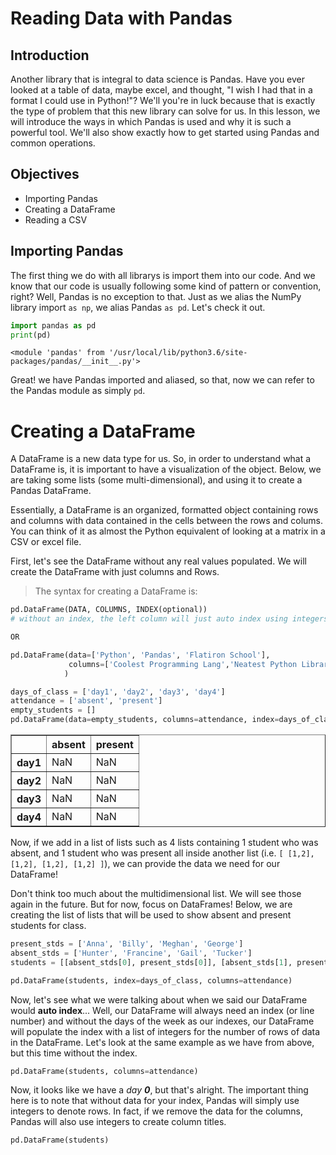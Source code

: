 
 # Reading Data with Pandas

## Introduction

Another library that is integral to data science is Pandas. Have you ever looked at a table of data, maybe excel, and thought, "I wish I had that in a format I could use in Python!"? We'll you're in luck because that is exactly the type of problem that this new library can solve for us. In this lesson, we will introduce the ways in which Pandas is used and why it is such a powerful tool. We'll also show exactly how to get started using Pandas and common operations. 

## Objectives
* Importing Pandas
* Creating a DataFrame
* Reading a CSV

## Importing Pandas

The first thing we do with all librarys is import them into our code. And we know that our code is usually following some kind of pattern or convention, right? Well, Pandas is no exception to that. Just as we alias the NumPy library import `as np`, we alias Pandas `as pd`. Let's check it out.


```python
import pandas as pd
print(pd)
```

    <module 'pandas' from '/usr/local/lib/python3.6/site-packages/pandas/__init__.py'>


Great! we have Pandas imported and aliased, so that, now we can refer to the Pandas module as simply `pd`.

# Creating a DataFrame

A DataFrame is a new data type for us. So, in order to understand what a DataFrame is, it is important to have a visualization of the object. Below, we are taking some lists (some multi-dimensional), and using it to create a Pandas DataFrame.

Essentially, a DataFrame is an organized, formatted object containing rows and columns with data contained in the cells between the rows and colums. You can think of it as almost the Python equivalent of looking at a matrix in a CSV or excel file.

First, let's see the DataFrame without any real values populated. We will create the DataFrame with just columns and Rows.

> The syntax for creating a DataFrame is:


```python
pd.DataFrame(DATA, COLUMNS, INDEX(optional))
# without an index, the left column will just auto index using integers (i.e. 1, 2, 3, etc.)

OR

pd.DataFrame(data=['Python', 'Pandas', 'Flatiron School'], 
             columns=['Coolest Programming Lang','Neatest Python Library','Best Programming School']
            )
```


```python
days_of_class = ['day1', 'day2', 'day3', 'day4']
attendance = ['absent', 'present']
empty_students = []
pd.DataFrame(data=empty_students, columns=attendance, index=days_of_class)
```




<div>
<style scoped>
    .dataframe tbody tr th:only-of-type {
        vertical-align: middle;
    }

    .dataframe tbody tr th {
        vertical-align: top;
    }

    .dataframe thead th {
        text-align: right;
    }
</style>
<table border="1" class="dataframe">
  <thead>
    <tr style="text-align: right;">
      <th></th>
      <th>absent</th>
      <th>present</th>
    </tr>
  </thead>
  <tbody>
    <tr>
      <th>day1</th>
      <td>NaN</td>
      <td>NaN</td>
    </tr>
    <tr>
      <th>day2</th>
      <td>NaN</td>
      <td>NaN</td>
    </tr>
    <tr>
      <th>day3</th>
      <td>NaN</td>
      <td>NaN</td>
    </tr>
    <tr>
      <th>day4</th>
      <td>NaN</td>
      <td>NaN</td>
    </tr>
  </tbody>
</table>
</div>



Now, if we add in a list of lists such as 4 lists containing 1 student who was absent, and 1 student who was present all inside another list (i.e. `[ [1,2], [1,2], [1,2], [1,2] ]`), we can provide the data we need for our DataFrame! 

Don't think too much about the multidimensional list. We will see those again in the future. But for now, focus on DataFrames! Below, we are creating the list of lists that will be used to show absent and present students for class.


```python
present_stds = ['Anna', 'Billy', 'Meghan', 'George']
absent_stds = ['Hunter', 'Francine', 'Gail', 'Tucker']
students = [[absent_stds[0], present_stds[0]], [absent_stds[1], present_stds[1]], [absent_stds[2], present_stds[2]], [absent_stds[3], present_stds[3]]]

pd.DataFrame(students, index=days_of_class, columns=attendance)
```

Now, let's see what we were talking about when we said our DataFrame would **auto index**... Well, our DataFrame will always need an index (or line number) and without the days of the week as our indexes, our DataFrame will populate the index with a list of integers for the number of rows of data in the DataFrame. Let's look at the same example as we have from above, but this time without the index.


```python
pd.DataFrame(students, columns=attendance)
```

Now, it looks like we have a *day **0***, but that's alright. The important thing here is to note that without data for your index, Pandas will simply use integers to denote rows. In fact, if we remove the data for the columns, Pandas will also use integers to create column titles. 


```python
pd.DataFrame(students)
```
